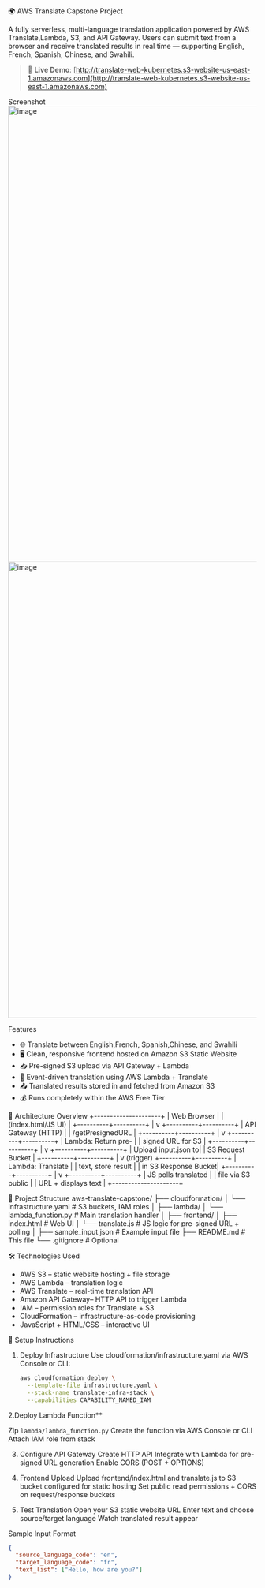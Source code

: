 🌍 AWS Translate Capstone Project

A fully serverless, multi-language translation application powered by AWS Translate,Lambda, S3, and API Gateway. Users can submit text from a browser and receive translated results in real time — supporting English, French, Spanish, Chinese, and Swahili.

> 🔗 **Live Demo**: [http://translate-web-kubernetes.s3-website-us-east-1.amazonaws.com](http://translate-web-kubernetes.s3-website-us-east-1.amazonaws.com)

Screenshot
<img width="925" alt="image" src="https://github.com/user-attachments/assets/7c4c1566-50c0-456e-a247-a9534d5f6532" />
<img width="925" alt="image" src="https://github.com/user-attachments/assets/7c4c1566-50c0-456e-a247-a9534d5f6532" />

Features
- 🌐 Translate between English,French, Spanish,Chinese, and Swahili
- 🖥️ Clean, responsive frontend hosted on Amazon S3 Static Website
- 📥 Pre-signed S3 upload via API Gateway + Lambda
- 🔁 Event-driven translation using AWS Lambda + Translate
- 📤 Translated results stored in and fetched from Amazon S3
- 💰 Runs completely within the AWS Free Tier

🧱 Architecture Overview
+---------------------+
\|     Web Browser     |
\|  (index.html/JS UI) |
+----------+----------+
|
v
+----------+----------+
\|  API Gateway (HTTP) |
\|   /getPresignedURL  |
+----------+----------+
|
v
+----------+----------+
\| Lambda: Return pre- |
\| signed URL for S3   |
+----------+----------+
|
v
+----------+----------+
\| Upload input.json to|
\|  S3 Request Bucket   |
+----------+----------+
|
v  (trigger)
+----------+----------+
\| Lambda: Translate   |
\| text, store result  |
\| in S3 Response Bucket|
+----------+----------+
|
v
+----------+----------+
\| JS polls translated |
\| file via S3 public  |
\| URL + displays text |
+---------------------+

📁 Project Structure
aws-translate-capstone/
├── cloudformation/
│   └── infrastructure.yaml         # S3 buckets, IAM roles
│
├── lambda/
│   └── lambda\_function.py          # Main translation handler
│
├── frontend/
│   ├── index.html                  # Web UI
│   └── translate.js                # JS logic for pre-signed URL + polling
│
├── sample\_input.json               # Example input file
├── README.md                       # This file
└── .gitignore                      # Optional

🛠️ Technologies Used

- AWS S3 – static website hosting + file storage
- AWS Lambda – translation logic
- AWS Translate – real-time translation API
- Amazon API Gateway– HTTP API to trigger Lambda
- IAM – permission roles for Translate + S3
- CloudFormation – infrastructure-as-code provisioning
- JavaScript + HTML/CSS – interactive UI

🔧 Setup Instructions

1. Deploy Infrastructure 
   Use cloudformation/infrastructure.yaml via AWS Console or CLI:
   ```bash
   aws cloudformation deploy \
     --template-file infrastructure.yaml \
     --stack-name translate-infra-stack \
     --capabilities CAPABILITY_NAMED_IAM


2.Deploy Lambda Function**

   Zip `lambda/lambda_function.py`
   Create the function via AWS Console or CLI
   Attach IAM role from stack

3. Configure API Gateway
     Create HTTP API
     Integrate with Lambda for pre-signed URL generation
      Enable CORS (POST + OPTIONS)

4. Frontend Upload
  Upload frontend/index.html and translate.js to S3 bucket configured for static hosting
  Set public read permissions + CORS on request/response buckets

5. Test Translation
   Open your S3 static website URL
   Enter text and choose source/target language
    Watch translated result appear

Sample Input Format
```json
{
  "source_language_code": "en",
  "target_language_code": "fr",
  "text_list": ["Hello, how are you?"]
}
```

